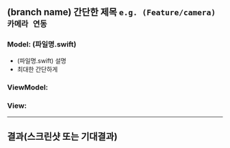 ## (branch name) 간단한 제목 `e.g. (Feature/camera) 카메라 연동`


### Model: (파일명.swift)

- (파일명.swift) 설명
- 최대한 간단하게 

### ViewModel: 

### View:

----

## 결과(스크린샷 또는 기대결과)


